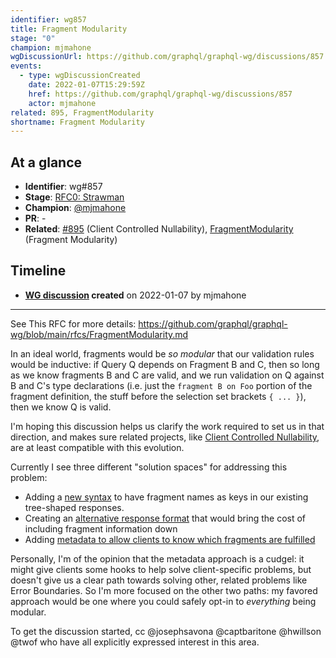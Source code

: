 ```yaml
---
identifier: wg857
title: Fragment Modularity
stage: "0"
champion: mjmahone
wgDiscussionUrl: https://github.com/graphql/graphql-wg/discussions/857
events:
  - type: wgDiscussionCreated
    date: 2022-01-07T15:29:59Z
    href: https://github.com/graphql/graphql-wg/discussions/857
    actor: mjmahone
related: 895, FragmentModularity
shortname: Fragment Modularity
---
```


## At a glance

- **Identifier**: wg#857
- **Stage**: [RFC0: Strawman](https://github.com/graphql/graphql-spec/blob/main/CONTRIBUTING.md#stage-0-strawman)
- **Champion**: [@mjmahone](https://github.com/mjmahone)
- **PR**: -
- **Related**: [#895](/rfcs/895) (Client Controlled Nullability), [FragmentModularity](/rfcs/FragmentModularity) (Fragment Modularity)

<!-- BEGIN_CUSTOM_TEXT -->



<!-- END_CUSTOM_TEXT -->

## Timeline

- **[WG discussion](https://github.com/graphql/graphql-wg/discussions/857) created** on 2022-01-07 by mjmahone

<!-- VERBATIM -->

---

See This RFC for more details: https://github.com/graphql/graphql-wg/blob/main/rfcs/FragmentModularity.md

In an ideal world, fragments would be *so modular* that our validation rules would be inductive: if Query Q depends on Fragment B and C, then so long as we know fragments B and C are valid, and we run validation on Q against B and C's type declarations (i.e. just the `fragment B on Foo` portion of the fragment definition, the stuff before the selection set brackets `{ ... }`), then we know Q is valid.

I'm hoping this discussion helps us clarify the work required to set us in that direction, and makes sure related projects, like [Client Controlled Nullability](https://github.com/graphql/graphql-spec/pull/895), are at least compatible with this evolution.

Currently I see three different "solution spaces" for addressing this problem:
- Adding a [new syntax](https://github.com/graphql/graphql-wg/blob/main/rfcs/FragmentModularity.md#solution-space-modularity-via-fragment-response-keys) to have fragment names as keys in our existing tree-shaped responses.
- Creating an [alternative response format](https://github.com/graphql/graphql-wg/blob/main/rfcs/FragmentModularity.md#solution-space-new-response-format) that would bring the cost of including fragment information down
- Adding [metadata to allow clients to know which fragments are fulfilled](https://github.com/graphql/graphql-wg/blob/main/rfcs/FragmentModularity.md#solution-space-modularity-via-metadata)

Personally, I'm of the opinion that the metadata approach is a cudgel: it might give clients some hooks to help solve client-specific problems, but doesn't give us a clear path towards solving other, related problems like Error Boundaries. So I'm more focused on the other two paths: my favored approach would be one where you could safely opt-in to *everything* being modular.

To get the discussion started, cc @josephsavona @captbaritone @hwillson @twof who have all explicitly expressed interest in this area.
